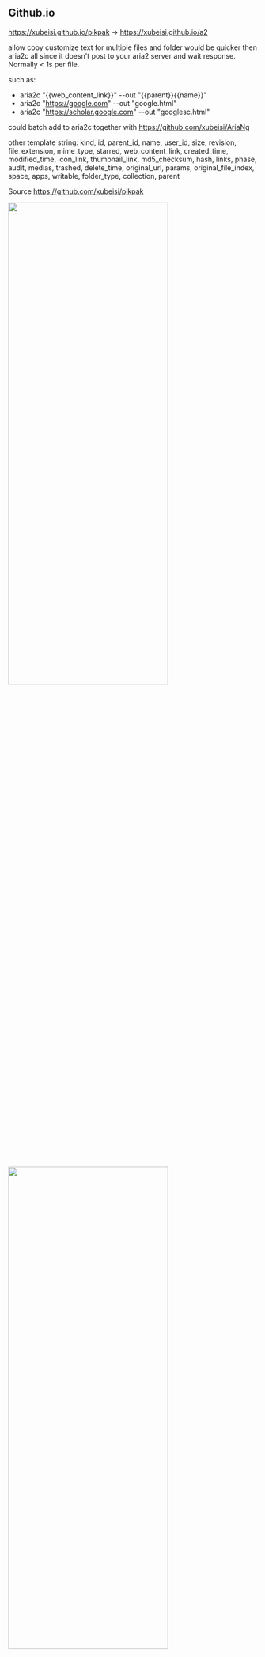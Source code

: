 ## Github.io
https://xubeisi.github.io/pikpak -> https://xubeisi.github.io/a2

allow copy customize text for multiple files and folder
would be quicker then aria2c all since it doesn't post to your aria2 server and wait response. Normally < 1s per file. 

such as:
- aria2c "{{web_content_link}}" --out "{{parent}}{{name}}"
- aria2c "https://google.com" --out "google.html"
- aria2c "https://scholar.google.com" --out "googlesc.html"

could batch add to aria2c together with https://github.com/xubeisi/AriaNg

other template string: 
kind, id, parent_id, name, user_id, size, revision, file_extension, mime_type, starred, web_content_link, created_time, modified_time, icon_link, thumbnail_link, md5_checksum, hash, links, phase, audit, medias, trashed, delete_time, original_url, params, original_file_index, space, apps, writable, folder_type, collection, parent

Source https://github.com/xubeisi/pikpak

<img src="https://user-images.githubusercontent.com/1790841/169568832-c8b49b3a-c370-416b-9d30-0d96741a997d.png" width="80%" height="50%">
<img src="https://user-images.githubusercontent.com/1790841/169568839-130b11f3-5c84-400b-a760-207ec4d3820d.png" width="80%" height="50%">

## Docker version 
- https://hub.docker.com/r/xubeisi/pikpak
Support linux/386,linux/amd64,linux/arm32v6,linux/arm32v7,linux/arm64v8
- Source https://github.com/xubeisi/pikpak/tree/main/pikpak_docker 
- Modified from https://github.com/ykxVK8yL5L/pikpak

## PikPak 个人网页版
 * Source from https://github.com/mumuchenchen/pikpak

### 官方地址
 * [PikPak](https://mypikpak.com)

### Demo
 * [PikPak](https://mumuchenchen.github.io/pikpak/)

### 安装教程
 * [去年夏天版教程](https://www.tjsky.net/?p=201)

### Cloudflare Workers
 * [CF Workers实现反代](cf-worker)
